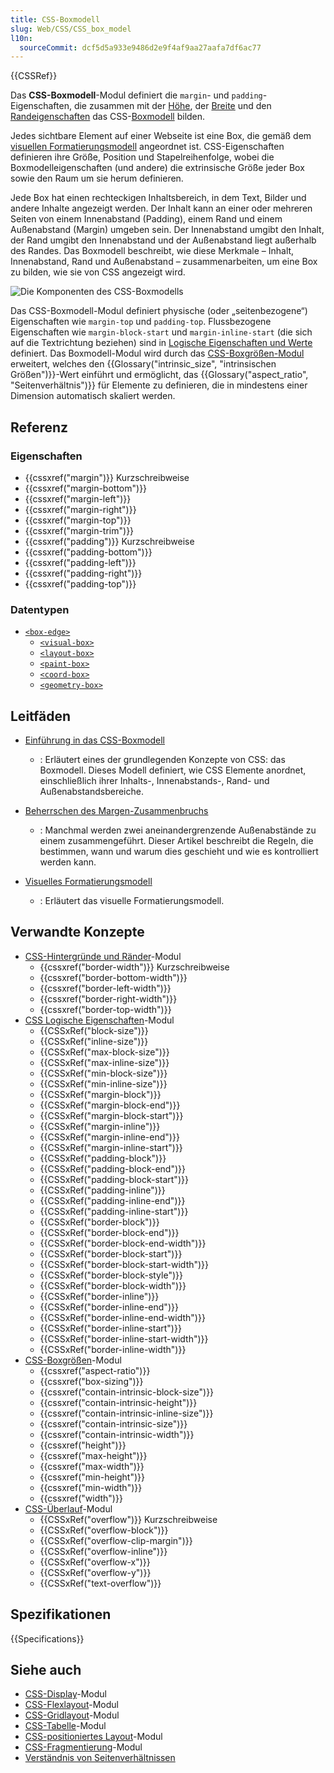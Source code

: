 ```yaml
---
title: CSS-Boxmodell
slug: Web/CSS/CSS_box_model
l10n:
  sourceCommit: dcf5d5a933e9486d2e9f4af9aa27aafa7df6ac77
---
```


{{CSSRef}}

Das **CSS-Boxmodell**-Modul definiert die `margin`- und `padding`-Eigenschaften, die zusammen mit der [Höhe](/de/docs/Web/CSS/CSS_box_sizing), der [Breite](/de/docs/Web/CSS/CSS_box_sizing) und den [Randeigenschaften](/de/docs/Web/CSS/CSS_backgrounds_and_borders) das CSS-[Boxmodell](/de/docs/Web/CSS/CSS_box_model/Introduction_to_the_CSS_box_model) bilden.

Jedes sichtbare Element auf einer Webseite ist eine Box, die gemäß dem [visuellen Formatierungsmodell](/de/docs/Web/CSS/Visual_formatting_model) angeordnet ist. CSS-Eigenschaften definieren ihre Größe, Position und Stapelreihenfolge, wobei die Boxmodelleigenschaften (und andere) die extrinsische Größe jeder Box sowie den Raum um sie herum definieren.

Jede Box hat einen rechteckigen Inhaltsbereich, in dem Text, Bilder und andere Inhalte angezeigt werden. Der Inhalt kann an einer oder mehreren Seiten von einem Innenabstand (Padding), einem Rand und einem Außenabstand (Margin) umgeben sein. Der Innenabstand umgibt den Inhalt, der Rand umgibt den Innenabstand und der Außenabstand liegt außerhalb des Randes. Das Boxmodell beschreibt, wie diese Merkmale – Inhalt, Innenabstand, Rand und Außenabstand – zusammenarbeiten, um eine Box zu bilden, wie sie von CSS angezeigt wird.

![Die Komponenten des CSS-Boxmodells](boxmodel.png)

Das CSS-Boxmodell-Modul definiert physische (oder „seitenbezogene“) Eigenschaften wie `margin-top` und `padding-top`. Flussbezogene Eigenschaften wie `margin-block-start` und `margin-inline-start` (die sich auf die Textrichtung beziehen) sind in [Logische Eigenschaften und Werte](/de/docs/Web/CSS/CSS_logical_properties_and_values) definiert. Das Boxmodell-Modul wird durch das [CSS-Boxgrößen-Modul](/de/docs/Web/CSS/CSS_box_sizing) erweitert, welches den {{Glossary("intrinsic_size", "intrinsischen Größen")}}-Wert einführt und ermöglicht, das {{Glossary("aspect_ratio", "Seitenverhältnis")}} für Elemente zu definieren, die in mindestens einer Dimension automatisch skaliert werden.

## Referenz

### Eigenschaften

- {{cssxref("margin")}} Kurzschreibweise
- {{cssxref("margin-bottom")}}
- {{cssxref("margin-left")}}
- {{cssxref("margin-right")}}
- {{cssxref("margin-top")}}
- {{cssxref("margin-trim")}}
- {{cssxref("padding")}} Kurzschreibweise
- {{cssxref("padding-bottom")}}
- {{cssxref("padding-left")}}
- {{cssxref("padding-right")}}
- {{cssxref("padding-top")}}

### Datentypen

- [`<box-edge>`](/de/docs/Web/CSS/box-edge)
  - [`<visual-box>`](/de/docs/Web/CSS/box-edge#visual-box)
  - [`<layout-box>`](/de/docs/Web/CSS/box-edge#layout-box)
  - [`<paint-box>`](/de/docs/Web/CSS/box-edge#paint-box)
  - [`<coord-box>`](/de/docs/Web/CSS/box-edge#coord-box)
  - [`<geometry-box>`](/de/docs/Web/CSS/box-edge#geometry-box)

## Leitfäden

- [Einführung in das CSS-Boxmodell](/de/docs/Web/CSS/CSS_box_model/Introduction_to_the_CSS_box_model)

  - : Erläutert eines der grundlegenden Konzepte von CSS: das Boxmodell. Dieses Modell definiert, wie CSS Elemente anordnet, einschließlich ihrer Inhalts-, Innenabstands-, Rand- und Außenabstandsbereiche.

- [Beherrschen des Margen-Zusammenbruchs](/de/docs/Web/CSS/CSS_box_model/Mastering_margin_collapsing)

  - : Manchmal werden zwei aneinandergrenzende Außenabstände zu einem zusammengeführt. Dieser Artikel beschreibt die Regeln, die bestimmen, wann und warum dies geschieht und wie es kontrolliert werden kann.

- [Visuelles Formatierungsmodell](/de/docs/Web/CSS/Visual_formatting_model)

  - : Erläutert das visuelle Formatierungsmodell.

## Verwandte Konzepte

- [CSS-Hintergründe und Ränder](/de/docs/Web/CSS/CSS_backgrounds_and_borders)-Modul
  - {{cssxref("border-width")}} Kurzschreibweise
  - {{cssxref("border-bottom-width")}}
  - {{cssxref("border-left-width")}}
  - {{cssxref("border-right-width")}}
  - {{cssxref("border-top-width")}}
- [CSS Logische Eigenschaften](/de/docs/Web/CSS/CSS_logical_properties_and_values)-Modul
  - {{CSSxRef("block-size")}}
  - {{CSSxRef("inline-size")}}
  - {{CSSxRef("max-block-size")}}
  - {{CSSxRef("max-inline-size")}}
  - {{CSSxRef("min-block-size")}}
  - {{CSSxRef("min-inline-size")}}
  - {{CSSxRef("margin-block")}}
  - {{CSSxRef("margin-block-end")}}
  - {{CSSxRef("margin-block-start")}}
  - {{CSSxRef("margin-inline")}}
  - {{CSSxRef("margin-inline-end")}}
  - {{CSSxRef("margin-inline-start")}}
  - {{CSSxRef("padding-block")}}
  - {{CSSxRef("padding-block-end")}}
  - {{CSSxRef("padding-block-start")}}
  - {{CSSxRef("padding-inline")}}
  - {{CSSxRef("padding-inline-end")}}
  - {{CSSxRef("padding-inline-start")}}
  - {{CSSxRef("border-block")}}
  - {{CSSxRef("border-block-end")}}
  - {{CSSxRef("border-block-end-width")}}
  - {{CSSxRef("border-block-start")}}
  - {{CSSxRef("border-block-start-width")}}
  - {{CSSxRef("border-block-style")}}
  - {{CSSxRef("border-block-width")}}
  - {{CSSxRef("border-inline")}}
  - {{CSSxRef("border-inline-end")}}
  - {{CSSxRef("border-inline-end-width")}}
  - {{CSSxRef("border-inline-start")}}
  - {{CSSxRef("border-inline-start-width")}}
  - {{CSSxRef("border-inline-width")}}
- [CSS-Boxgrößen](/de/docs/Web/CSS/CSS_box_sizing)-Modul
  - {{cssxref("aspect-ratio")}}
  - {{cssxref("box-sizing")}}
  - {{cssxref("contain-intrinsic-block-size")}}
  - {{cssxref("contain-intrinsic-height")}}
  - {{cssxref("contain-intrinsic-inline-size")}}
  - {{cssxref("contain-intrinsic-size")}}
  - {{cssxref("contain-intrinsic-width")}}
  - {{cssxref("height")}}
  - {{cssxref("max-height")}}
  - {{cssxref("max-width")}}
  - {{cssxref("min-height")}}
  - {{cssxref("min-width")}}
  - {{cssxref("width")}}
- [CSS-Überlauf](/de/docs/Web/CSS/CSS_overflow)-Modul
  - {{CSSxRef("overflow")}} Kurzschreibweise
  - {{CSSxRef("overflow-block")}}
  - {{CSSxRef("overflow-clip-margin")}}
  - {{CSSxRef("overflow-inline")}}
  - {{CSSxRef("overflow-x")}}
  - {{CSSxRef("overflow-y")}}
  - {{CSSxRef("text-overflow")}}

## Spezifikationen

{{Specifications}}

## Siehe auch

- [CSS-Display](/de/docs/Web/CSS/CSS_display)-Modul
- [CSS-Flexlayout](/de/docs/Web/CSS/CSS_flexible_box_layout)-Modul
- [CSS-Gridlayout](/de/docs/Web/CSS/CSS_grid_layout)-Modul
- [CSS-Tabelle](/de/docs/Web/CSS/CSS_table)-Modul
- [CSS-positioniertes Layout](/de/docs/Web/CSS/CSS_positioned_layout)-Modul
- [CSS-Fragmentierung](/de/docs/Web/CSS/CSS_fragmentation)-Modul
- [Verständnis von Seitenverhältnissen](/de/docs/Web/CSS/CSS_box_sizing/Understanding_aspect-ratio)
